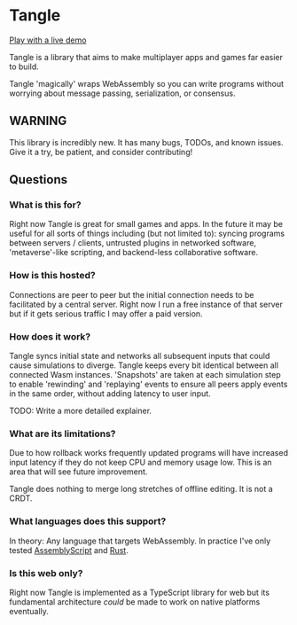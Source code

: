 # Tangle

[Play with a live demo](tanglesync.com)

Tangle is a library that aims to make multiplayer apps and games far easier to build.

Tangle 'magically' wraps WebAssembly so you can write programs without worrying about message passing, serialization, or consensus.

## WARNING

This library is incredibly new. It has many bugs, TODOs, and known issues. Give it a try, be patient, and consider contributing!

## Questions

### What is this for?

Right now Tangle is great for small games and apps. In the future it may be useful for all sorts of things including (but not limited to): syncing programs between servers / clients, untrusted plugins in networked software, 'metaverse'-like scripting, and backend-less collaborative software.

### How is this hosted?

Connections are peer to peer but the initial connection needs to be facilitated by a central server. Right now I run a free instance of that server but if it gets serious traffic I may offer a paid version.

### How does it work?

Tangle syncs initial state and networks all subsequent inputs that could cause simulations to diverge. Tangle keeps every bit identical between all connected Wasm instances.
'Snapshots' are taken at each simulation step to enable 'rewinding' and 'replaying' events to ensure all peers apply events in the same order, without adding latency to user input.

TODO: Write a more detailed explainer.

### What are its limitations?

Due to how rollback works frequently updated programs will have increased input latency if they do not keep CPU and memory usage low. This is an area that will see future improvement.

Tangle does nothing to merge long stretches of offline editing. It is not a CRDT.

### What languages does this support?

In theory: Any language that targets WebAssembly. In practice I've only tested [AssemblyScript](https://www.assemblyscript.org) and [Rust](https://www.rust-lang.org).

### Is this web only?

Right now Tangle is implemented as a TypeScript library for web but its fundamental architecture *could* be made to work on native platforms eventually.
